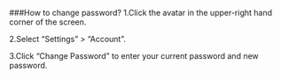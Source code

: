 ###How to change password?
1.Click the avatar in the upper-right hand corner of the screen.

2.Select “Settings” > “Account”.

3.Click “Change Password” to enter your current password and new password.
